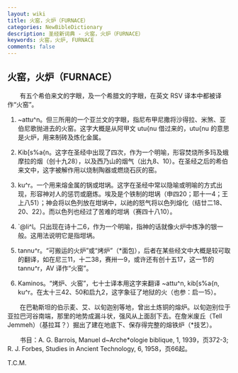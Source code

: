 ```yaml
---
layout: wiki
title: 火窑，火炉（FURNACE）
categories: NewBibleDictionary
description: 圣经新词典 - 火窑，火炉（FURNACE）
keywords: 火窑，火炉, FURNACE
comments: false
---
```


## 火窑，火炉（FURNACE）

　　有五个希伯来文的字眼，及一个希腊文的字眼，在英文 RSV 译本中都被译作“火窑”。

1. ~attu^n。但三所用的一个亚兰文的字眼，指尼布甲尼撒将沙得拉、米煞、亚伯尼歌抛进去的火窑。这字大概是从阿甲文 utu{nu 借过来的，utu{nu 的意思是火炉，用来制砖及炼化金属。

2. Kib[s%a{n。这字在圣经中出现了四次，作为一个明喻，形容焚烧所多玛及蛾摩拉的烟（创十九28），以及西乃山的烟气（出九8、10）。在圣经之后的希伯来文中，这字被解作用以烧制陶器或燃烧石灰的窑。

3. ku^r。一个用来熔金属的锅或坩埚。这字在圣经中常以隐喻或明喻的方式出现，形容神对人的惩罚或磨炼。埃及是个铁制的坩埚（申四20；耶十一4；王上八51）；神会将以色列放在坩埚中，以祂的怒气将以色列熔化（结廿二18、20、22）。而以色列也经过了苦难的坩埚（赛四十八10）。

4. `@li^l。只出现在诗十二6，作为一个明喻，指神的话就像火炉中炼净的银一般。这用法说明它是指坩埚。

5. tannu^r。“可搬运的火炉”或“烤炉”（*面包），后者在某些经文中大概是较可取的翻译，如在尼三11，十二38，赛卅一9，或许还有创十五17，这一节的 tannu^r，AV 译作“火窑”。

6. Kaminos。“烤炉、火窑”，七十士译本用这字来翻译 ~attu^n, kib[s%a{n, ku^r。在太十三42、50和启九2，这字象征了地狱的火（也参：启一15）。

　　在巴勒斯坦的伯示麦、艾、以旬迦别等地，曾出土炼铜的熔炉。以旬迦别位于亚拉巴河谷南端，那里的地势成漏斗状，强风从上面刮下去。在詹米废丘（Tell Jemmeh）（基拉耳？）掘出了建在地底下、保存得完整的熔铁炉（*技艺）。

　　书目：A. G. Barrois, Manuel d~Arche*ologie biblique, 1, 1939，页372-3; R. J. Forbes, Studies in Ancient Technology, 6, 1958，页66起。

T.C.M.










